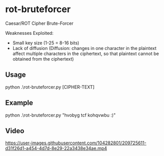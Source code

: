 # rot-bruteforcer
Caesar/ROT Cipher Brute-Forcer

Weaknesses Exploited:
- Small key size (1-25 = 8-16 bits)
- Lack of diffusion
(Diffusion: changes in one character in the plaintext affect multiple characters in the ciphertext, so that plaintext cannot be obtained from the ciphertext)

## Usage
python .\rot-bruteforcer.py [CIPHER-TEXT]

## Example
python .\rot-bruteforcer.py "hvobyg tcf kohqvwbu :)"

## Video

https://user-images.githubusercontent.com/104282801/209725611-d31f26d1-a454-4d7d-8e29-22a3438e34ae.mp4

